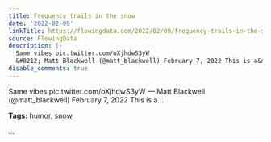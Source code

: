 ```yaml
---
title: Frequency trails in the snow
date: '2022-02-09'
linkTitle: https://flowingdata.com/2022/02/09/frequency-trails-in-the-snow/
source: FlowingData
description: |-
  Same vibes pic.twitter.com/oXjhdwS3yW
  &#8212; Matt Blackwell (@matt_blackwell) February 7, 2022 This is a&#8230;<p><strong>Tags:</strong> <a href="https://flowingdata.com/tag/humor/" rel="tag">humor</a>, <a href="https://flowingdata.com/tag/snow/" rel="tag">snow</a></p> ...
disable_comments: true
---
```

Same vibes pic.twitter.com/oXjhdwS3yW
&#8212; Matt Blackwell (@matt_blackwell) February 7, 2022 This is a&#8230;<p><strong>Tags:</strong> <a href="https://flowingdata.com/tag/humor/" rel="tag">humor</a>, <a href="https://flowingdata.com/tag/snow/" rel="tag">snow</a></p> ...